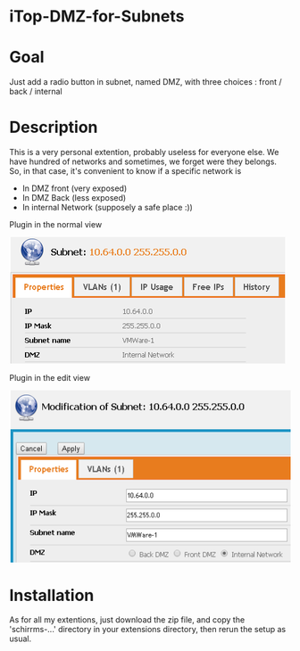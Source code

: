 # iTop-DMZ-for-Subnets

# Goal
Just add a radio button in subnet, named DMZ, with three choices : front / back / internal

# Description
This is a very personal extention, probably useless for everyone else. We have hundred of networks and sometimes, we forget were they belongs. So, in that case, it's convenient to know if a specific network is 
* In DMZ front (very exposed)
* In DMZ Back (less exposed)
* In internal Network (supposely a safe place :))

Plugin in the normal view

![Normal View](images/DMZ-Subnet-view.png)

Plugin in the edit view

![Edit view](images/DMZ-Subnet-edit.png)

# Installation

As for all my extentions, just download the zip file, and copy the 'schirrms-...' directory in your extensions directory, then rerun the setup as usual.
